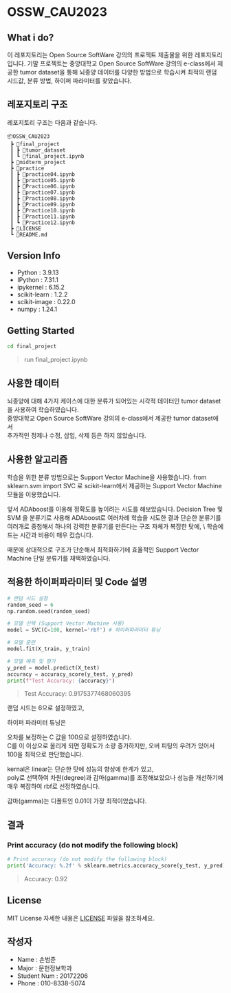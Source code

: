 # OSSW_CAU2023

## What i do?
이 레포지토리는 Open Source SoftWare 강의의 프로젝트 제출물을 위한 레포지토리입니다.
기말 프로젝트는 중앙대학교 Open Source SoftWare 강의의 e-class에서 제공한 tumor dataset을 통해
뇌종양 데이터를 다양한 방법으로 학습시켜 최적의 랜덤 시드값, 분류 방법, 하이퍼 파라미터를 찾았습니다.

## 레포지토리 구조

레포지토리 구조는 다음과 같습니다.
```
📦OSSW_CAU2023
 ┣ 📂final_project
 ┃ ┣ 📂tumor_dataset
 ┃ ┗ 📜final_project.ipynb
 ┣ 📂midterm_project
 ┣ 📂practice
 ┃ ┣ 📜practice04.ipynb
 ┃ ┣ 📜practice05.ipynb
 ┃ ┣ 📜Practice06.ipynb
 ┃ ┣ 📜practice07.ipynb
 ┃ ┣ 📜Practice08.ipynb
 ┃ ┣ 📜Practice09.ipynb
 ┃ ┣ 📜Practice10.ipynb
 ┃ ┣ 📜Practice11.ipynb
 ┃ ┗ 📜Practice12.ipynb
 ┣ 📜LICENSE
 ┗ 📜README.md
```

## Version Info

- Python : 3.9.13
- IPython : 7.31.1
- ipykernel : 6.15.2
- scikit-learn : 1.2.2
- scikit-image : 0.22.0
- numpy : 1.24.1

## Getting Started

```bash
cd final_project
```
> run final_project.ipynb

## 사용한 데이터

뇌종양에 대해 4가지 케이스에 대한 분류가 되어있는 시각적 데이터인 tumor dataset을 사용하여 학습하였습니다. \
중앙대학교 Open Source SoftWare 강의의 e-class에서 제공한 tumor dataset에서 \
추가적인 정제나 수정, 삽입, 삭제 등은 하지 않았습니다.

## 사용한 알고리즘

학습을 위한 분류 방법으로는 Support Vector Machine을 사용했습니다.
from sklearn.svm import SVC 로 scikit-learn에서 제공하는 Support Vector Machine 모듈을 이용했습니다.

앞서 ADAboost를 이용해 정확도를 높이려는 시도를 해보았습니다.
Decision Tree 및 SVM 을 분류기로 사용해 ADAboost로 여러차례 학습을 시도한 결과
단순한 분류기를 여러개로 중첩해서 하나의 강력한 분류기를 만든다는 구조 자체가 복잡한 탓에, \ 
학습에 드는 시간과 비용이 매우 컸습니다.

때문에 상대적으로 구조가 단순해서 최적화하기에 효율적인 Support Vector Machine 단일 분류기를 채택하였습니다.

## 적용한 하이퍼파라미터 및 Code 설명
```python
# 랜덤 시드 설정
random_seed = 6
np.random.seed(random_seed)

# 모델 선택 (Support Vector Machine 사용)
model = SVC(C=100, kernel='rbf') # 하이퍼파라미터 튜닝

# 모델 훈련
model.fit(X_train, y_train)

# 모델 예측 및 평가
y_pred = model.predict(X_test)
accuracy = accuracy_score(y_test, y_pred)
print(f"Test Accuracy: {accuracy}")
```
> Test Accuracy: 0.9175377468060395

랜덤 시드는 6으로 설정하였고,

하이퍼 파라미터 튜닝은

오차를 보정하는 C 값을 100으로 설정하였습니다. \
C를 이 이상으로 올리게 되면 정확도가 소량 증가하지만, 오버 피팅의 우려가 있어서 100을 최적으로 판단했습니다.

kernal은 linear는 단순한 탓에 성능의 향상에 한계가 있고, \
poly로 선택하여 차원(degree)과 감마(gamma)를 조정해보았으나 성능을 개선하기에 매우 복잡하여 rbf로 선정하였습니다. 

감마(gamma)는 디폴트인 0.01이 가장 최적이었습니다.

## 결과
### Print accuracy (do not modify the following block)
```python
# Print accuracy (do not modify the following block)
print('Accuracy: %.2f' % sklearn.metrics.accuracy_score(y_test, y_pred))
```
> Accuracy: 0.92

## License
MIT License
자세한 내용은 [LICENSE](LICENSE) 파일을 참조하세요.

## 작성자
- Name : 손범준
- Major : 문헌정보학과
- Student Num : 20172206 
- Phone : 010-8338-5074
